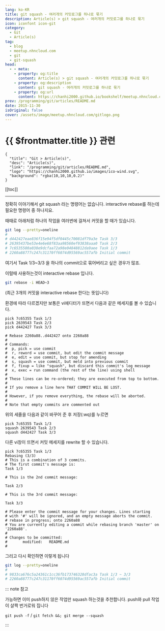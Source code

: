 ```yaml
---
lang: ko-KR
title: git squash - 여러개의 커밋로그를 하나로 묶기
description: Article(s) > git squash - 여러개의 커밋로그를 하나로 묶기
icon: iconfont icon-git
category: 
  - Git
  - Article(s)
tag: 
  - blog
  - meetup.nhncloud.com
  - git
  - git-squash
head:
  - - meta:
    - property: og:title
      content: Article(s) > git squash - 여러개의 커밋로그를 하나로 묶기
    - property: og:description
      content: git squash - 여러개의 커밋로그를 하나로 묶기
    - property: og:url
      content: https://chanhi2000.github.io/bookshelf/meetup.nhncloud.com/39.html
prev: /programming/git/articles/README.md
date: 2015-11-30
isOriginal: false
cover: /assets/image/meetup.nhncloud.com/gitlogo.png
---
```


# {{ $frontmatter.title }} 관련

```component VPCard
{
  "title": "Git > Article(s)",
  "desc": "Article(s)",
  "link": "/programming/git/articles/README.md",
  "logo": "https://chanhi2000.github.io/images/ico-wind.svg",
  "background": "rgba(10,10,10,0.2)"
}
```

[[toc]]

---

<SiteInfo
  name="git squash - 여러개의 커밋로그를 하나로 묶기| NHN Cloud Meetup"
  desc="git squash - 여러개의 커밋로그를 하나로 묶기"
  url="https://meetup.nhncloud.com/posts/39"
  logo="https://meetup.nhncloud.com/resources/img/favicon.ico"
  preview="/assets/image/meetup.nhncloud.com/gitlogo.png"/>

정확히 이야기해서 git squash 라는 명령어는 없습니다. interactive rebase를 하는데 필요한 명령어 중 하나지요.

때때로 아래처럼 하나의 작업을 여러번에 걸쳐서 커밋을 할 때가 있습니다. 

```sh
git log --pretty=oneline
#
# d442427eae836f15e94f5df0445c70081df79a3e Task 3/3
# 26395437be53e4e6e68f83aa98560ef93838aaa0 Task 2/3
# 7c6535580a038e9dcfaa72a98e04848812da9aee Task 1/3
# 2260a88777c247c31170ff6074d95569ac557afb Initial commit
```

여기서 Task 1/3~3/3 을 하나의 <FontIcon icon="iconfont icon-change"/>commit으로 묶어버리고 싶은 경우가 많죠.

이럴때 사용하는것이 interactive rebase 입니다.

```sh
git rebase -i HEAD~3
```

(최근 3개의 커밋을 interactive rebase 한다는 뜻입니다)

환경에 따라 다르겠지만 보통은 vi에디터가 뜨면서 다음과 같은 메세지를 볼 수 있습니다.

```
pick 7c65355 Task 1/3
pick 2639543 Task 2/3
pick d442427 Task 3/3

# Rebase 2260a88..d442427 onto 2260a88
#
# Commands:
#  p, pick = use commit
#  r, reword = use commit, but edit the commit message
#  e, edit = use commit, but stop for amending
#  s, squash = use commit, but meld into previous commit
#  f, fixup = like "squash", but discard this commit's log message
#  x, exec = run command (the rest of the line) using shell
#
# These lines can be re-ordered; they are executed from top to bottom.
#
# If you remove a line here THAT COMMIT WILL BE LOST.
#
# However, if you remove everything, the rebase will be aborted.
#
# Note that empty commits are commented out
```

위의 세줄을 다음과 같이 바꾸어 준 후 저장(:wq)를 누르면

```
pick 7c65355 Task 1/3
squash 2639543 Task 2/3
squash d442427 Task 3/3
```

다른 vi창이 뜨면서 커밋 메세지를 rewrite 할 수 있습니다.

```
pick 7c65355 Task 1/3
Rebasing (3/3)
# This is a combination of 3 commits.
# The first commit's message is:
Task 1/3

# This is the 2nd commit message:

Task 2/3

# This is the 3rd commit message:

Task 3/3

# Please enter the commit message for your changes. Lines starting
# with '#' will be ignored, and an empty message aborts the commit.
# rebase in progress; onto 2260a88
# You are currently editing a commit while rebasing branch 'master' on '2260a88'.
#
# Changes to be committed:
#       modified:   README.md
#
```

그리고 다시 확인하면 이렇게 됩니다

```sh
git log --pretty=oneline
#
# 9833ca676c5a24361c1cc36fb173746328dfac3a Task 1/3 ~ 3/3
# 2260a88777c247c31170ff6074d95569ac557afb Initial commit
```

::: note 참고

가능하면 이미 push하지 않은 작업만 squash 하는것을 추천합니다. push와 pull 작업이 살짝 번거로워 집니다

`git push -f` / `git fetch &&; git merge --squash`

:::
